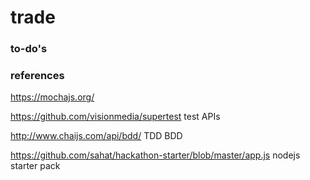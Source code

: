 # trade

### to-do's



### references

https://mochajs.org/

https://github.com/visionmedia/supertest test APIs

http://www.chaijs.com/api/bdd/ TDD BDD

https://github.com/sahat/hackathon-starter/blob/master/app.js nodejs starter pack